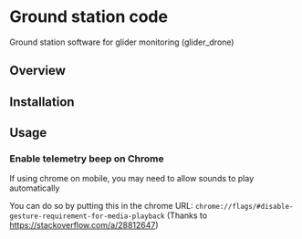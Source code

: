 # Ground station code

Ground station software for glider monitoring (glider_drone)

## Overview

## Installation

## Usage

### Enable telemetry beep on Chrome

If using chrome on mobile, you may need to allow sounds to play automatically

You can do so by putting this in the chrome URL: `chrome://flags/#disable-gesture-requirement-for-media-playback`
 (Thanks to https://stackoverflow.com/a/28812647)